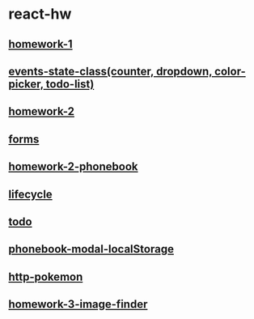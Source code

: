 # react-hw

## [homework-1](hw-1)

## [events-state-class(counter, dropdown, color-picker, todo-list)](events-state-class)

## [homework-2](hw-2)

## [forms](forms)

## [homework-2-phonebook](hw-2-phonebook)

## [lifecycle](lifecycle)

## [todo](todo)

## [phonebook-modal-localStorage](phonebook-modal)

## [http-pokemon](http-pokemon)

## [homework-3-image-finder](hw-3-image-finder)

